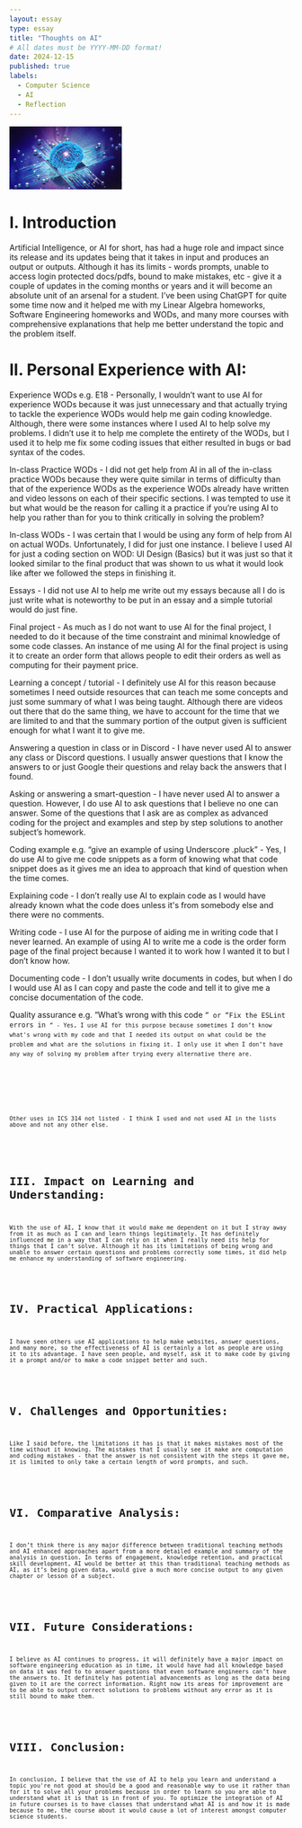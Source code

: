 ```yaml
---
layout: essay
type: essay
title: "Thoughts on AI"
# All dates must be YYYY-MM-DD format!
date: 2024-12-15
published: true
labels:
  - Computer Science
  - AI
  - Reflection
---
```


<img width="200px" class="rounded float-start pe-4" src="../img/ai.jpg">

<h1>I. Introduction</h1>
<p>Artificial Intelligence, or AI for short, has had a huge role and impact since its release and its updates being that it takes in input and produces an output or outputs. Although it has its limits - words prompts, unable to access login protected docs/pdfs, bound to make mistakes, etc - give it a couple of updates in the coming months or years and it will become an absolute unit of an arsenal for a student. I’ve been using ChatGPT for quite some time now and it helped me with my Linear Algebra homeworks, Software Engineering homeworks and WODs, and many more courses with comprehensive explanations that help me better understand the topic and the problem itself.</p>

<h1>II. Personal Experience with AI:</h1>
  <p>
Experience WODs e.g. E18 - Personally, I wouldn’t want to use AI for experience WODs because it was just unnecessary and that actually trying to tackle the experience WODs would help me gain coding knowledge. Although, there were some instances where I used AI to help solve my problems. I didn’t use it to help me complete the entirety of the WODs, but I used it to help me fix some coding issues that either resulted in bugs or bad syntax of the codes.
  </p>
  
  
  <p>
In-class Practice WODs - I did not get help from AI in all of the in-class practice WODs because they were quite similar in terms of difficulty than that of the experience WODs as the experience WODs already have written and video lessons on each of their specific sections. I was tempted to use it but what would be the reason for calling it a practice if you’re using AI to help you rather than for you to think critically in solving the problem?
  </p>
    
    
  <p>
In-class WODs - I was certain that I would be using any form of help from AI on actual WODs. Unfortunately, I did for just one instance. I believe I used AI for just a coding section on WOD: UI Design (Basics) but it was just so that it looked similar to the final product that was shown to us what it would look like after we followed the steps in finishing it.
  </p>
      
      
  <p>
Essays - I did not use AI to help me write out my essays because all I do is just write what is noteworthy to be put in an essay and a simple tutorial would do just fine.
  </p>
    
  <p>
Final project - As much as I do not want to use AI for the final project, I needed to do it because of the time constraint and minimal knowledge of some code classes. An instance of me using AI for the final project is using it to create an order form that allows people to edit their orders as well as computing for their payment price.
  </p>
      
      
  <p>
Learning a concept / tutorial - I definitely use AI for this reason because sometimes I need outside resources that can teach me some concepts and just some summary of what I was being taught. Although there are videos out there that do the same thing, we have to account for the time that we are limited to and that the summary portion of the output given is sufficient enough for what I want it to give me.
  </p>
        
        
  <p>
Answering a question in class or in Discord - I have never used AI to answer any class or Discord questions. I usually answer questions that I know the answers to or just Google their questions and relay back the answers that I found.
  </p>
          
        
  <p>
Asking or answering a smart-question - I have never used AI to answer a question. However, I do use AI to ask questions that I believe no one can answer. Some of the questions that I ask are as complex as advanced coding for the project and examples and step by step solutions to another subject’s homework.
  </p>
          
        
  <p>
Coding example e.g. “give an example of using Underscore .pluck” - Yes, I do use AI to give me code snippets as a form of knowing what that code snippet does as it gives me an idea to approach that kind of question when the time comes. 
  </p>
          
        
  <p>
Explaining code - I don’t really use AI to explain code as I would have already known what the code does unless it's from somebody else and there were no comments.
  </p>
          
        
  <p>
Writing code - I use AI for the purpose of aiding me in writing code that I never learned. An example of using AI to write me a code is the order form page of the final project because I wanted it to work how I wanted it to but I don’t know how.
  </p>
          
        
  <p>
Documenting code - I don’t usually write documents in codes, but when I do I would use AI as I can copy and paste the code and tell it to give me a concise documentation of the code.
  </p>
          
        
  <p>
Quality assurance e.g. “What’s wrong with this code <code here>” or “Fix the ESLint errors in <code here>” - Yes, I use AI for this purpose because sometimes I don’t know what's wrong with my code and that I needed its output on what could be the problem and what are the solutions in fixing it. I only use it when I don’t have any way of solving my problem after trying every alternative there are.
  </p>
  
  
  <p>
Other uses in ICS 314 not listed - I think I used and not used AI in the lists above and not any other else.
  </p>


<h1>III. Impact on Learning and Understanding:</h1>
<p>With the use of AI, I know that it would make me dependent on it but I stray away from it as much as I can and learn things legitimately. It has definitely influenced me in a way that I can rely on it when I really need its help for things that I can’t solve. Although it has its limitations of being wrong and unable to answer certain questions and problems correctly some times, it did help me enhance my understanding of software engineering.
</p>

<h1>IV. Practical Applications:</h1>
<p>I have seen others use AI applications to help make websites, answer questions, and many more, so the effectiveness of AI is certainly a lot as people are using it to its advantage. I have seen people, and myself, ask it to make code by giving it a prompt and/or to make a code snippet better and such.</p>

<h1>V. Challenges and Opportunities:</h1>
<p>Like I said before, the limitations it has is that it makes mistakes most of the time without it knowing. The mistakes that I usually see it make are computation and coding mistakes - that the answer is not consistent with the steps it gave me, it is limited to only take a certain length of word prompts, and such.
</p>

<h1>VI. Comparative Analysis:</h1>
<p>I don’t think there is any major difference between traditional teaching methods and AI enhanced approaches apart from a more detailed example and summary of the analysis in question. In terms of engagement, knowledge retention, and practical skill development, AI would be better at this than traditional teaching methods as AI, as it’s being given data, would give a much more concise output to any given chapter or lesson of a subject.
</p>

<h1>VII. Future Considerations:</h1>
<p>I believe as AI continues to progress, it will definitely have a major impact on software engineering education as in time, it would have had all knowledge based on data it was fed to to answer questions that even software engineers can’t have the answers to. It definitely has potential advancements as long as the data being given to it are the correct information. Right now its areas for improvement are to be able to output correct solutions to problems without any error as it is still bound to make them.
</p>

<h1>VIII. Conclusion:</h1>
<p>In conclusion, I believe that the use of AI to help you learn and understand a topic you're not good at should be a good and reasonable way to use it rather than for it to solve all your problems because in order to learn so you are able to understand what it is that is in front of you. To optimize the integration of AI in future courses is to have classes that understand what AI is and how it is made because to me, the course about it would cause a lot of interest amongst computer science students.
</p>
